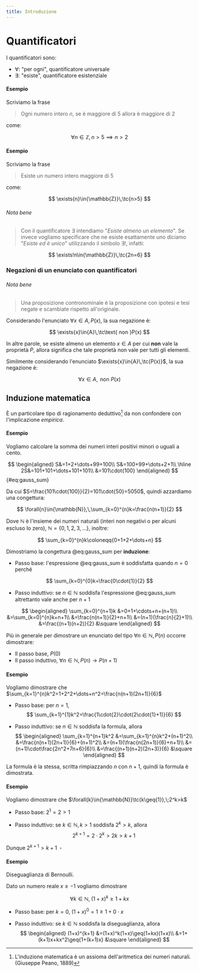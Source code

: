 ```yaml
---
title: Introduzione
---
```


# Quantificatori

I quantificatori sono:

- $\forall$: "per ogni", quantificatore universale
- $\exists$: "esiste", quantificatore esistenziale

#### Esempio

Scriviamo la frase

> Ogni numero intero $n$, se è maggiore di $5$ allora è maggiore di $2$

come:

$$
\forall{n}\in{\mathbb{Z}},n>5\implies{n>2}
$$

#### Esempio

Scriviamo la frase

> Esiste un numero intero maggiore di $5$

come:

$$
\exists{n}\in{\mathbb{Z}}\,\tc{n>5}
$$

###### Nota bene

> Con il quantificatore $\exists$ intendiamo "*Esiste almeno un elemento*". Se invece vogliamo specificare che ne esiste esattamente uno diciamo "*Esiste ed è unico*" utilizzando il simbolo $\exists!$, infatti:

$$
\exists!n\in{\mathbb{Z}}\,\tc{2n=6}
$$

### Negazioni di un enunciato con quantificatori

###### Nota bene

> Una proposizione contronominale è la proposizione con ipotesi e tesi negate e scambiate rispetto all'originale.

Considerando l'enunciato $\forall{x}\in{A},\,P(x)$, la sua negazione è:

$$
\exists{x}\in{A}\,\tc\text{ non }P(x)
$$

In altre parole, se esiste almeno un elemento $x\in{A}$ per cui **non** vale la proprietà $P$, allora significa che tale proprietà non vale per tutti gli elementi.

Similmente considerando l'enunciato $\exists{x}\in{A}\,\tc{P(x)}$, la sua negazione è:

$$
\forall{x}\in{A},\text{ non }P(x)
$$

## Induzione matematica

È un particolare tipo di ragionamento deduttivo[^1] da non confondere con l'implicazione *empirica*.

#### Esempio

Vogliamo calcolare la somma dei numeri interi positivi minori o uguali a cento.

$$
\begin{aligned}
  S&=1+2+\dots+99+100\\
  S&=100+99+\dots+2+1\\
  \hline
  2S&=101+101+\dots+101+101\\
  &=101\cdot{100}
\end{aligned}
$$ {#eq:gauss_sum}

Da cui $S=\frac{101\cdot{100}}{2}=101\cdot{50}=5050$, quindi azzardiamo una congettura:

$$
\forall{n}\in{\mathbb{N}},\,\sum_{k=0}^{n}k=\frac{n(n+1)}{2}
$$

Dove $\mathbb{N}$ è l'insieme dei numeri naturali (interi non negativi o per alcuni escluso lo zero), $\mathbb{N}=\{0,1,2,3,\dots\}$, inoltre:

$$
\sum_{k=0}^{n}k\coloneqq{0+1+2+\dots+n}
$$

Dimostriamo la congettura @eq:gauss_sum per **induzione**:

- Passo base: l'espressione @eq:gauss_sum è soddisfatta quando $n=0$ perché

$$
\sum_{k=0}^{0}k=\frac{0\cdot{1}}{2}
$$

- Passo induttivo: se $n\in{\mathbb{N}}$ soddisfa l'espressione @eq:gauss_sum altrettanto vale anche per $n+1$

$$
\begin{aligned}
  \sum_{k=0}^{n+1}k
  &=0+1+\cdots+n+(n+1)\\
  &=\sum_{k=0}^{n}k+n+1\\
  &=\frac{n(n+1)}{2}+n+1\\
  &=(n+1)(\frac{n}{2}+1)\\
  &=\frac{(n+1)(n+2)}{2}
  &\square
\end{aligned}
$$

Più in generale per dimostrare un enunciato del tipo $\forall{n}\in{\mathbb{N}},\,P(n)$ occorre dimostrare:

- Il passo base, $P(0)$
- Il passo induttivo, $\forall{n}\in{\mathbb{N}},\,P(n)\longrightarrow{P(n+1)}$

#### Esempio

Vogliamo dimostrare che $\sum_{k=1}^{n}k^2=1+2^2+\dots+n^2=\frac{n(n+1)(2n+1)}{6}$

- Passo base: per $n=1$,
$$
\sum_{k=1}^{1}k^2=\frac{1\cdot{2}\cdot(2\cdot{1}+1)}{6}
$$

- Passo induttivo: se $n\in{\mathbb{N}}$ soddisfa la formula, allora
$$
\begin{aligned}
  \sum_{k=1}^{n+1}k^2
  &=\sum_{k=1}^{n}k^2+(n+1)^2\\
  &=\frac{n(n+1)(2n+1)}{6}+(n+1)^2\\
  &=(n+1)(\frac{n(2n+1)}{6}+n+1)\\
  &=(n+1)\cdot\frac{2n^2+7n+6}{6}\\
  &=\frac{(n+1)(n+2)(2n+3)}{6}
  &\square
\end{aligned}
$$

La formula è la stessa, scritta rimpiazzando $n$ con $n+1$, quindi la formula è dimostrata.

#### Esempio

Vogliamo dimostrare che $\forall{k}\in{\mathbb{N}}\tc{k\geq{1}},\;2^k>k$

- Passo base: $2^1=2>1$

- Passo induttivo: se $k\in{\mathbb{N}},\,k>1$ soddisfa $2^k>k$, allora
$$
2^{k+1}=2\cdot{2^k}>2k>k+1
$$

Dunque $2^{k+1}>k+1\;\;\square$

#### Esempio

Diseguaglianza di Bernoulli.

Dato un numero reale $x\geq{-1}$ vogliamo dimostrare

$$
\forall{k}\in{\mathbb{N}},\;(1+x)^k\geq{1+kx}
$$

- Passo base: per $k=0$, $(1+x)^0=1\geq{1+0\cdot{x}}$

- Passo induttivo: se $k\in{\mathbb{N}}$ soddisfa la diseguaglianza, allora
$$
\begin{aligned}
  (1+x)^{k+1}
  &=(1+x)^k(1+x)\geq(1+kx)(1+x)\\
  &=1+(k+1)x+kx^2\geq{1+(k+1)x}
  &\square
\end{aligned}
$$

[^1]: L'induzione matematica è un assioma dell'aritmetica dei numeri naturali. (Giuseppe Peano, 1889)
